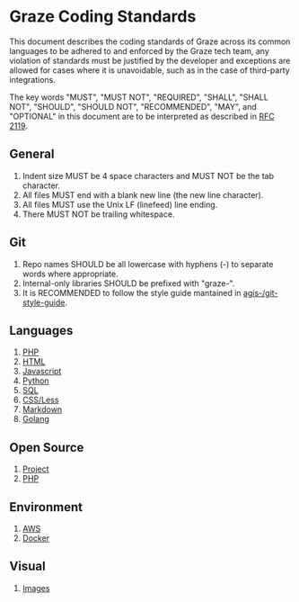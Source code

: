 # Graze Coding Standards

This document describes the coding standards of Graze across its common languages to be adhered to and enforced by the
Graze tech team, any violation of standards must be justified by the developer and exceptions are allowed for cases
where it is unavoidable, such as in the case of third-party integrations.

The key words "MUST", "MUST NOT", "REQUIRED", "SHALL", "SHALL NOT", "SHOULD", "SHOULD NOT", "RECOMMENDED",  "MAY", and
"OPTIONAL" in this document are to be interpreted as described in [RFC 2119](http://www.ietf.org/rfc/rfc2119.txt).

## General

1. Indent size MUST be 4 space characters and MUST NOT be the tab character.
1. All files MUST end with a blank new line (the new line character).
1. All files MUST use the Unix LF (linefeed) line ending.
1. There MUST NOT be trailing whitespace.

## Git

1. Repo names SHOULD be all lowercase with hyphens (-) to separate words where appropriate.
1. Internal-only libraries SHOULD be prefixed with "graze-".
1. It is RECOMMENDED to follow the style guide mantained in [agis-/git-style-guide](https://github.com/agis-/git-style-guide).

## Languages

1. [PHP](standards/PHP.md)
1. [HTML](standards/HTML.md)
1. [Javascript](standards/Javascript.md)
1. [Python](standards/Python.md)
1. [SQL](standards/SQL.md)
1. [CSS/Less](standards/CSS.md)
1. [Markdown](standards/Markdown.md)
1. [Golang](standards/Golang.md)

## Open Source

1. [Project](standards/OpenSource.md)
1. [PHP](standards/PHP.md#open-source)

## Environment

1. [AWS](standards/AWS.md)
1. [Docker](standards/Docker.md)

## Visual

1. [Images](standards/Images.md)
